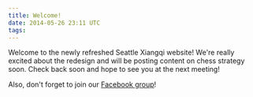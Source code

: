 ```yaml
---
title: Welcome!
date: 2014-05-26 23:11 UTC
tags:
---
```

Welcome to the newly refreshed Seattle Xiangqi website! We're really excited
about the redesign and will be posting content on chess strategy soon. Check
back soon and hope to see you at the next meeting!

Also, don't forget to join our [Facebook group](https://www.facebook.com/groups/244069902410800/)!
